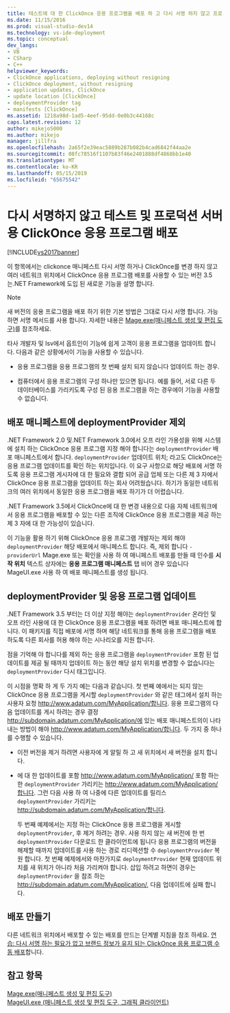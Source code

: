 ```yaml
---
title: 테스트에 대 한 ClickOnce 응용 프로그램을 배포 하 고 다시 서명 하지 않고 프로덕션 서버 | Microsoft Docs
ms.date: 11/15/2016
ms.prod: visual-studio-dev14
ms.technology: vs-ide-deployment
ms.topic: conceptual
dev_langs:
- VB
- CSharp
- C++
helpviewer_keywords:
- ClickOnce applications, deploying without resigning
- ClickOnce deployment, without resigning
- application updates, ClickOnce
- update location [ClickOnce]
- deploymentProvider tag
- manifests [ClickOnce]
ms.assetid: 1218a98d-1ad5-4eef-95dd-0e0b3c44168c
caps.latest.revision: 12
author: mikejo5000
ms.author: mikejo
manager: jillfra
ms.openlocfilehash: 2a65f2e39eac5889b287b082b4cad6842f44aa2e
ms.sourcegitcommit: 08fc78516f1107b83f46e2401888df4868bb1e40
ms.translationtype: MT
ms.contentlocale: ko-KR
ms.lasthandoff: 05/15/2019
ms.locfileid: "65675542"
---
```

# <a name="deploying-clickonce-applications-for-testing-and-production-servers-without-resigning"></a>다시 서명하지 않고 테스트 및 프로덕션 서버용 ClickOnce 응용 프로그램 배포
[!INCLUDE[vs2017banner](../includes/vs2017banner.md)]

이 항목에서는 clickonce 매니페스트 다시 서명 하거나 ClickOnce를 변경 하지 않고 여러 네트워크 위치에서 ClickOnce 응용 프로그램 배포를 사용할 수 있는 버전 3.5는.NET Framework에 도입 된 새로운 기능을 설명 합니다.  
  
> [!NOTE]
> 새 버전의 응용 프로그램을 배포 하기 위한 기본 방법은 그대로 다시 서명 합니다. 가능 하면 서명 메서드를 사용 합니다. 자세한 내용은 [Mage.exe(매니페스트 생성 및 편집 도구)](https://msdn.microsoft.com/library/77dfe576-2962-407e-af13-82255df725a1)를 참조하세요.  
  
 타사 개발자 및 Isv에서 옵트인이 기능에 쉽게 고객이 응용 프로그램을 업데이트 합니다. 다음과 같은 상황에서이 기능을 사용할 수 있습니다.  
  
- 응용 프로그램을 응용 프로그램의 첫 번째 설치 되지 않습니다 업데이트 하는 경우.  
  
- 컴퓨터에서 응용 프로그램의 구성 하나만 있으면 됩니다. 예를 들어, 서로 다른 두 데이터베이스를 가리키도록 구성 된 응용 프로그램을 하는 경우에이 기능을 사용할 수 없습니다.  
  
## <a name="excluding-deploymentprovider-from-deployment-manifests"></a>배포 매니페스트에 deploymentProvider 제외  
 .NET Framework 2.0 및.NET Framework 3.0에서 오프 라인 가용성을 위해 시스템에 설치 하는 ClickOnce 응용 프로그램 지정 해야 합니다는 `deploymentProvider` 배포 매니페스트에서 합니다. `deploymentProvider` 업데이트 위치; 라고도 ClickOnce는 응용 프로그램 업데이트를 확인 하는 위치입니다. 이 요구 사항으로 해당 배포에 서명 하도록 응용 프로그램 게시자에 대 한 필요와 결합 되어 공급 업체 또는 다른 제 3 자에서 ClickOnce 응용 프로그램을 업데이트 하는 회사 어려웠습니다. 하기가 동일한 네트워크의 여러 위치에서 동일한 응용 프로그램을 배포 하기가 더 어렵습니다.  
  
 .NET Framework 3.5에서 ClickOnce에 대 한 변경 내용으로 다음 자체 네트워크에서 응용 프로그램을 배포할 수 있는 다른 조직에 ClickOnce 응용 프로그램을 제공 하는 제 3 자에 대 한 가능성이 있습니다.  
  
 이 기능을 활용 하기 위해 ClickOnce 응용 프로그램 개발자는 제외 해야 `deploymentProvider` 해당 배포에서 매니페스트 합니다. 즉, 제외 합니다 `-providerUrl` Mage.exe 또는 확인을 사용 하 여 매니페스트 배포를 만들 때 인수를 **시작 위치** 텍스트 상자에는 **응용 프로그램 매니페스트** 탭 비어 경우 있습니다 MageUI.exe 사용 하 여 배포 매니페스트를 생성 됩니다.  
  
## <a name="deploymentprovider-and-application-updates"></a>deploymentProvider 및 응용 프로그램 업데이트  
 .NET Framework 3.5 부터는 더 이상 지정 해야는 `deploymentProvider` 온라인 및 오프 라인 사용에 대 한 ClickOnce 응용 프로그램을 배포 하려면 배포 매니페스트에 합니다. 이 패키지를 직접 배포에 서명 하며 해당 네트워크를 통해 응용 프로그램을 배포 하도록 다른 회사를 허용 해야 하는 시나리오를 지원 합니다.  
  
 점을 기억해 야 합니다를 제외 하는 응용 프로그램을 `deploymentProvider` 포함 된 업데이트를 제공 될 때까지 업데이트 하는 동안 해당 설치 위치를 변경할 수 없습니다는 `deploymentProvider` 다시 태그입니다.  
  
 이 시점을 명확 하 게 두 가지 예는 다음과 같습니다. 첫 번째 예에서는 되지 않는 ClickOnce 응용 프로그램을 게시할 `deploymentProvider` 와 같은 태그에서 설치 하는 사용자 요청 http://www.adatum.com/MyApplication/합니다. 응용 프로그램의 다음 업데이트를 게시 하려는 경우 결정 http://subdomain.adatum.com/MyApplication/에 있는 배포 매니페스트의이 나타내는 방법이 해야 http://www.adatum.com/MyApplication/합니다. 두 가지 중 하나를 수행할 수 있습니다.  
  
- 이전 버전을 제거 하려면 사용자에 게 알릴 하 고 새 위치에서 새 버전을 설치 합니다.  
  
- 에 대 한 업데이트를 포함 http://www.adatum.com/MyApplication/ 포함 하는 한 `deploymentProvider` 가리키는 http://www.adatum.com/MyApplication/합니다. 그런 다음 사용 하 여 나중에 다른 업데이트를 릴리스 `deploymentProvider` 가리키는 http://subdomain.adatum.com/MyApplication/합니다.  
  
  두 번째 예제에서는 지정 하는 ClickOnce 응용 프로그램을 게시할 `deploymentProvider`, 후 제거 하려는 경우. 사용 하지 않는 새 버전에 한 번 `deploymentProvider` 다운로드 한 클라이언트에 됩니다 응용 프로그램의 버전을 해제할 때까지 업데이트를 사용 하는 경로 리디렉션할 수 `deploymentProvider` 복원 합니다. 첫 번째 예제에서와 마찬가지로 `deploymentProvider` 현재 업데이트 위치를 새 위치가 아니라 처음 가리켜야 합니다. 삽입 하려고 하면이 경우는 `deploymentProvider` 을 참조 하는 http://subdomain.adatum.com/MyApplication/, 다음 업데이트에 실패 합니다.  
  
## <a name="creating-a-deployment"></a>배포 만들기  
 다른 네트워크 위치에서 배포할 수 있는 배포를 만드는 단계별 지침을 참조 하세요. [연습: 다시 서명 하는 필요가 없고 브랜드 정보가 유지 되는 ClickOnce 응용 프로그램 수동 배포](/visualstudio/deployment/walkthrough-manually-deploying-a-clickonce-app-no-re-signing-required?view=vs-2015)합니다.  
  
## <a name="see-also"></a>참고 항목  
 [Mage.exe(매니페스트 생성 및 편집 도구)](https://msdn.microsoft.com/library/77dfe576-2962-407e-af13-82255df725a1)   
 [MageUI.exe (매니페스트 생성 및 편집 도구, 그래픽 클라이언트)](https://msdn.microsoft.com/library/f9e130a6-8117-49c4-839c-c988f641dc14)
